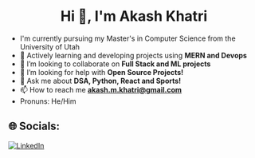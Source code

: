 <h1 align="center">Hi 👋, I'm Akash Khatri</h1>
<!-- <h3 align="center">A passionate Full Stack Developer working towards a Master's degree in Computer Science from University of Utah, USA.</h3>
 -->
<!-- <p align="left"> <img src="https://komarev.com/ghpvc/?username=akashkhatrii&label=Profile%20views&color=0e75b6&style=flat" alt="akashkhatrii" /> </p>
 -->
 
- I'm currently pursuing my Master's in Computer Science from the University of Utah
- 🌱 Actively learning and developing projects using **MERN and Devops**
- 👯 I’m looking to collaborate on **Full Stack and ML projects**
- 🤝 I’m looking for help with **Open Source Projects!**
- 💬 Ask me about **DSA, Python, React and Sports!**
- 📫 How to reach me **akash.m.khatri@gmail.com**
- Pronuns: He/Him

## 🌐 Socials:
[![LinkedIn](https://img.shields.io/badge/LinkedIn-%230077B5.svg?logo=linkedin&logoColor=white)](https://linkedin.com/in/akashkhatri) 

